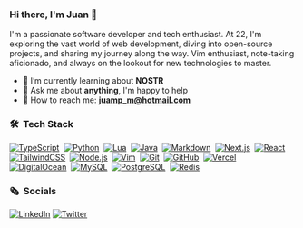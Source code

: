 ### Hi there, I'm Juan 👋

I'm a passionate software developer and tech enthusiast. At 22, I'm exploring the vast world of web development, diving into open-source projects, and sharing my journey along the way. Vim enthusiast, note-taking aficionado, and always on the lookout for new technologies to master.

- 🌱 I’m currently learning about **NOSTR**
- 💬 Ask me about **anything**, I'm happy to help
- 📧 How to reach me: **juamp_m@hotmail.com**


### 🛠 &nbsp;Tech Stack

[![TypeScript](https://img.shields.io/badge/-TypeScript-05122A?style=flat&logo=typescript)](https://www.typescriptlang.org/)&nbsp;
[![Python](https://img.shields.io/badge/-Python-05122A?style=flat&logo=python)](https://www.python.org/)&nbsp;
[![Lua](https://img.shields.io/badge/-Lua-05122A?style=flat&logo=lua)](https://www.lua.org/)&nbsp;
[![Java](https://img.shields.io/badge/-Java-05122A?style=flat&logo=openjdk&logoColor=FFA518)](https://www.oracle.com/java/)&nbsp;
[![Markdown](https://img.shields.io/badge/-Markdown-05122A?style=flat&logo=markdown)](https://daringfireball.net/projects/markdown/)&nbsp;
[![Next.js](https://img.shields.io/badge/-Next.js-05122A?style=flat&logo=next.js)](https://nextjs.org/)&nbsp;
[![React](https://img.shields.io/badge/-React-05122A?style=flat&logo=react)](https://reactjs.org/)&nbsp;
[![TailwindCSS](https://img.shields.io/badge/-TailwindCSS-05122A?style=flat&logo=tailwindcss)](https://tailwindcss.com/)&nbsp;
[![Node.js](https://img.shields.io/badge/-Node.js-05122A?style=flat&logo=node.js)](https://nodejs.org/)&nbsp;
[![Vim](https://img.shields.io/badge/-Vim-05122A?style=flat&logo=vim&logoColor=019733)](https://www.vim.org/)&nbsp;
[![Git](https://img.shields.io/badge/-Git-05122A?style=flat&logo=git)](https://git-scm.com/)&nbsp;
[![GitHub](https://img.shields.io/badge/-GitHub-05122A?style=flat&logo=github)](https://github.com/)&nbsp;
[![Vercel](https://img.shields.io/badge/-Vercel-05122A?style=flat&logo=vercel)](https://www.vercel.com/)&nbsp;
[![DigitalOcean](https://img.shields.io/badge/-DigitalOcean-05122A?style=flat&logo=digitalocean)](https://www.digitalocean.com/)&nbsp;
[![MySQL](https://img.shields.io/badge/-MySQL-05122A?style=flat&logo=mysql)](https://www.mysql.com/)&nbsp;
[![PostgreSQL](https://img.shields.io/badge/-PostgreSQL-05122A?style=flat&logo=postgresql)](https://www.postgresql.org/)&nbsp;
[![Redis](https://img.shields.io/badge/-Redis-05122A?style=flat&logo=redis)](https://www.redis.io/)&nbsp;

### 🗞️ &nbsp;Socials
[![LinkedIn](https://img.shields.io/badge/LinkedIn-0077B5?style=for-the-badge&logo=linkedin&logoColor=white)](https://linkedin.com/in/juampemartin)
[![Twitter](https://img.shields.io/badge/Twitter-000000?style=for-the-badge&logo=x&logoColor=white)](https://x.com/juamp_m)

